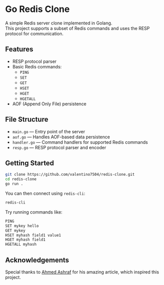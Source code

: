 # Go Redis Clone

A simple Redis server clone implemented in Golang.  
This project supports a subset of Redis commands and uses the RESP protocol for communication.

## Features

- RESP protocol parser
- Basic Redis commands:
  - `PING`
  - `SET`
  - `GET`
  - `HSET`
  - `HGET`
  - `HGETALL`
- AOF (Append Only File) persistence

## File Structure

- `main.go` — Entry point of the server
- `aof.go` — Handles AOF-based data persistence
- `handler.go` — Command handlers for supported Redis commands
- `resp.go` — RESP protocol parser and encoder

## Getting Started

```bash
git clone https://github.com/valentino7504/redis-clone.git
cd redis-clone
go run .
```

You can then connect using `redis-cli`:

```bash
redis-cli
```

Try running commands like:

```bash
PING
SET mykey hello
GET mykey
HSET myhash field1 value1
HGET myhash field1
HGETALL myhash
```

## Acknowledgements

Special thanks to [Ahmed Ashraf](https://www.build-redis-from-scratch.dev/en/introduction) for his amazing article, which inspired this project.
